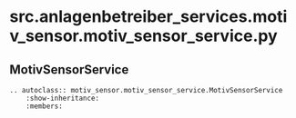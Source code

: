 # src.anlagenbetreiber_services.motiv_sensor.motiv_sensor_service.py
## MotivSensorService
```{eval-rst}
.. autoclass:: motiv_sensor.motiv_sensor_service.MotivSensorService
    :show-inheritance:
    :members:
```
